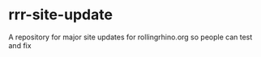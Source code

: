 # rrr-site-update
A repository for major site updates for rollingrhino.org so people can test and fix
